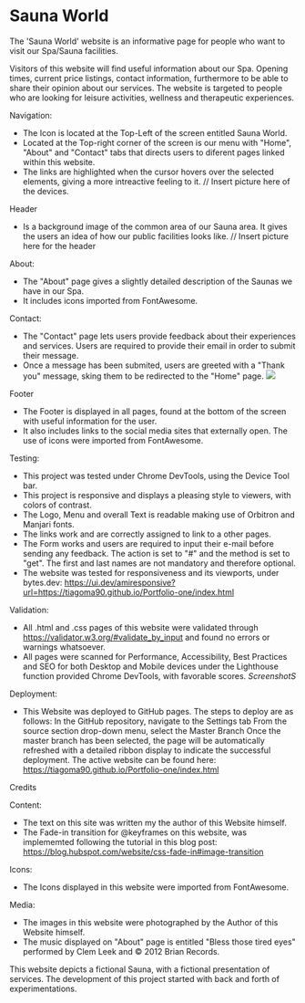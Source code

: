 # Sauna World

The 'Sauna World' website is an informative page for people who want to visit our Spa/Sauna facilities.

Visitors of this website will find useful information about our Spa.
Opening times, current price listings, contact information, furthermore to be able to share their opinion about our services.
The website is targeted to people who are looking for leisure activities, wellness and therapeutic experiences.

Navigation:
- The Icon is located at the Top-Left of the screen entitled Sauna World.
- Located at the Top-right corner of the screen is our menu with "Home", "About" and "Contact" tabs that directs users to diferent pages linked within this website.
- The links are highlighted when the cursor hovers over the selected elements, giving a more intreactive feeling to it.
// Insert picture here of the devices.

Header
- Is a background image of the common area of our Sauna area. It gives the users an idea of how our public facilities looks like.
// Insert picture here for the header

About:
- The "About" page gives a slightly detailed description of the Saunas we have in our Spa.
- It includes icons imported from FontAwesome.

Contact:
- The "Contact" page lets users provide feedback about their experiences and services. Users are required to provide their email in order to submit their message.
- Once a message has been submited, users are greeted with a "Thank you" message, sking them to be redirected to the "Home" page.
![](screenshots/form.webp)

Footer
- The Footer is displayed in all pages, found at the bottom of the screen with useful information for the user.
- It also includes links to the social media sites that externally open. The use of icons were imported from FontAwesome.


Testing:
- This project was tested under Chrome DevTools, using the Device Tool bar.
- This project is responsive and displays a pleasing style to viewers, with colors of contrast.
- The Logo, Menu and overall Text is readable making use of Orbitron and Manjari fonts.
- The links work and are correctly assigned to link to a other pages.
- The Form works and users are required to input their e-mail before sending any feedback. The action is set to "#" and the method is set to "get". The first and last names are not mandatory and therefore optional.
- The website was tested for responsiveness and its viewports, under bytes.dev:
https://ui.dev/amiresponsive?url=https://tiagoma90.github.io/Portfolio-one/index.html


Validation:
- All .html and .css pages of this website were validated through https://validator.w3.org/#validate_by_input and found no errors or warnings whatsoever.
- All pages were scanned for Performance, Accessibility, Best Practices and SEO for both Desktop and Mobile devices under the Lighthouse function provided Chrome DevTools, with favorable scores.
*ScreenshotS*

Deployment:
- This Website was deployed to GitHub pages. The steps to deploy are as follows:
In the GitHub repository, navigate to the Settings tab
From the source section drop-down menu, select the Master Branch
Once the master branch has been selected, the page will be automatically refreshed with a detailed ribbon display to indicate the successful deployment.
The active website can be found here: https://tiagoma90.github.io/Portfolio-one/index.html

Credits

Content:
- The text on this site was written my the author of this Website himself.
- The Fade-in transition for @keyframes on this website, was implememted following the tutorial in this blog post: https://blog.hubspot.com/website/css-fade-in#image-transition

Icons:
- The Icons displayed in this website were imported from FontAwesome.

Media:
- The images in this website were photographed by the Author of this Website himself.
- The music displayed on "About" page is entitled "Bless those tired eyes" performed by Clem Leek and © 2012 Brian Records.

This website depicts a fictional Sauna, with a fictional presentation of services.
The development of this project started with back and forth of experimentations.
